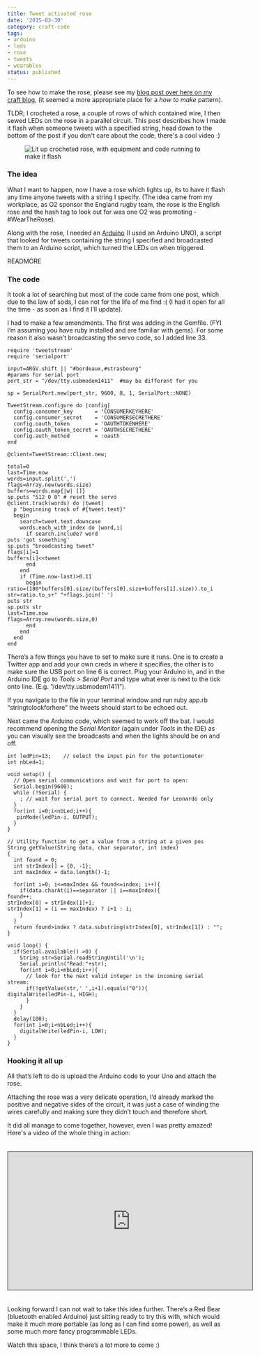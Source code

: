 ```yaml
---
title: Tweet activated rose
date: '2015-03-30'
category: craft-code
tags:
- arduino
- leds
- rose
- tweets
- wearables
status: published
---
```


<p>To see how to make the rose, please see my <a href="http://madebyrumyra.com/lighting-up-a-crochet-rose/">blog post over here on my craft blog</a>, (it seemed a more appropriate place for a <em>how to make</em> pattern).</p>

<p>TLDR; I crocheted a rose, a couple of rows of which contained wire, I then sewed LEDs on the rose in a parallel circuit. This post describes how I made it flash when someone tweets with a specified string, head down to the bottom of the post if you don't care about the code, there's a cool video :)</p>

<figure class="feature">
	<img src="http://rumyrashead.com/wp-content/uploads/2015/03/featureCode.jpg" alt="Lit up crocheted rose, with equipment and code running to make it flash" />
	<figcaption></figcaption>
</figure>

<h3>The idea</h3>

<p>What I want to happen, now I have a rose which lights up, its to have it flash any time anyone tweets with a string I specify. (The idea came from my workplace, as O2 sponsor the England rugby team, the rose is the English rose and the hash tag to look out for was one O2 was promoting - #WearTheRose).</p>

<p>Along with the rose, I needed an <a href="http://arduino.cc/">Arduino</a> (I used an Arduino UNO), a script that looked for tweets containing the string I specified and broadcasted them to an Arduino script, which turned the LEDs on when triggered.</p>

READMORE

<h3>The code</h3>

<p>It took a lot of searching but most of the code came from one post, which due to the law of sods, I can not for the life of me find :( (I had it open for all the time - as soon as I find it I’ll update).</p>

<p>I had to make a few amendments. The first was adding in the Gemfile. (FYI I’m assuming you have ruby installed and are familiar with gems). For some reason it also wasn’t broadcasting the servo code, so I added line 33.</p>

<pre class="language-ruby"><code>require 'tweetstream'
require 'serialport'
 
input=ARGV.shift || "#bordeaux,#strasbourg"
#params for serial port
port_str = "/dev/tty.usbmodem1411"  #may be different for you
 
sp = SerialPort.new(port_str, 9600, 8, 1, SerialPort::NONE)
 
TweetStream.configure do |config|
  config.consumer_key       = 'CONSUMERKEYHERE'
  config.consumer_secret    = 'CONSUMERSECRETHERE'
  config.oauth_token        = 'OAUTHTOKENHERE'
  config.oauth_token_secret = 'OAUTHSECRETHERE'
  config.auth_method        = :oauth
end
 
@client=TweetStream::Client.new;
 
total=0
last=Time.now
words=input.split(',')
flags=Array.new(words.size)
buffers=words.map{|w| []}
sp.puts "512 0 0" # reset the servo
@client.track(words) do |tweet|
  p "beginning track of #{tweet.text}"
  begin
    search=tweet.text.downcase
    words.each_with_index do |word,i|
      if search.include? word
puts 'got something'
sp.puts "broadcasting tweet"
flags[i]=1
buffers[i]&lt;&lt;tweet
      end
    end
    if (Time.now-last)>0.11
      begin
ratio=(180*buffers[0].size/(buffers[0].size+buffers[1].size)).to_i
str=ratio.to_s+" "+flags.join(' ')
puts str
sp.puts str
last=Time.now
flags=Array.new(words.size,0)
      end
    end
  end
end
</code></pre>

<p>There’s a few things you have to set to make sure it runs. One is to create a Twitter app and add your own creds in where it specifies, the other is to make sure the USB port on line 6 is correct. Plug your Arduino in, and in the Arduino IDE go to <em>Tools &gt; Serial Port</em> and type what ever is next to the tick onto line. (E.g. “/dev/tty.usbmodem1411”).</p>

<p>If you navigate to the file in your terminal window and run ruby app.rb “stringtolookforhere” the tweets should start to be echoed out.</p>

<p>Next came the Arduino code, which seemed to work off the bat. I would recommend opening the <em>Serial Monitor</em> (again under <em>Tools</em> in the IDE) as you can visually see the broadcasts and when the lights should be on and off.</p>

<pre class="language-c"><code>int ledPin=13;    // select the input pin for the potentiometer
int nbLed=1;
 
void setup() {
  // Open serial communications and wait for port to open:
  Serial.begin(9600);
  while (!Serial) {
    ; // wait for serial port to connect. Needed for Leonardo only
  }
  for(int i=0;i&lt;nbLed;i++){
   pinMode(ledPin-i, OUTPUT); 
  }
}
 
// Utility function to get a value from a string at a given pos
String getValue(String data, char separator, int index)
{
  int found = 0;
  int strIndex[] = {0, -1};
  int maxIndex = data.length()-1;
 
  for(int i=0; i&lt;=maxIndex && found&lt;=index; i++){
    if(data.charAt(i)==separator || i==maxIndex){
found++;
strIndex[0] = strIndex[1]+1;
strIndex[1] = (i == maxIndex) ? i+1 : i;
    }
  }
  return found&gt;index ? data.substring(strIndex[0], strIndex[1]) : "";
}

void loop() {
  if(Serial.available() &gt;0) {
    String str=Serial.readStringUntil('\n');
    Serial.println("Read:"+str);
    for(int i=0;i&lt;nbLed;i++){
      // look for the next valid integer in the incoming serial stream:
      if(!getValue(str,' ',i+1).equals("0")){
digitalWrite(ledPin-i, HIGH);  
      }
    }
  }
  delay(100);  
  for(int i=0;i&lt;nbLed;i++){
    digitalWrite(ledPin-i, LOW); 
  } 
}</code></pre>

<h3>Hooking it all up</h3>

<p>All that’s left to do is upload the Arduino code to your Uno and attach the rose.</p>

<p>Attaching the rose was a very delicate operation, I’d already marked the positive and negative sides of the circuit, it was just a case of winding the wires carefully and making sure they didn’t touch and therefore short.</p>

<p>It did all manage to come together, however, even I was pretty amazed! Here's a video of the whole thing in action:</p>

<iframe width="560" height="315" style="border:2px solid grey; margin:20px auto;" src="https://www.youtube.com/embed/_MbP_Syy_mU?rel=0" frameborder="0" allowfullscreen></iframe>

<p>Looking forward I can not wait to take this idea further. There’s a Red Bear (bluetooth enabled Arduino) just sitting ready to try this with, which would make it much more portable (as long as I can find some power), as well as some much more fancy programmable LEDs.</p>

<p>Watch this space, I think there’s a lot more to come :)</p>

